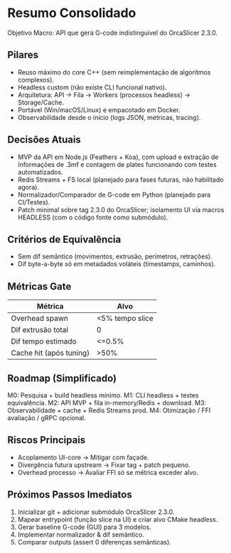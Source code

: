 # Resumo Consolidado

Objetivo Macro: API que gera G-code indistinguível do OrcaSlicer 2.3.0.

## Pilares
- Reuso máximo do core C++ (sem reimplementação de algoritmos complexos).
- Headless custom (não existe CLI funcional nativo).
- Arquitetura: API -> Fila -> Workers (processos headless) -> Storage/Cache.
- Portável (Win/macOS/Linux) e empacotado em Docker.
- Observabilidade desde o início (logs JSON, métricas, tracing).

## Decisões Atuais
- MVP da API em Node.js (Feathers + Koa), com upload e extração de informações de .3mf e contagem de plates funcionando com testes automatizados.
- Redis Streams + FS local (planejado para fases futuras, não habilitado agora).
- Normalizador/Comparador de G-code em Python (planejado para CI/Testes).
- Patch minimal sobre tag 2.3.0 do OrcaSlicer; isolamento UI via macros HEADLESS (com o código fonte como submódulo).

## Critérios de Equivalência
- Sem dif semântico (movimentos, extrusão, perímetros, retrações).
- Dif byte-a-byte só em metadados voláteis (timestamps, caminhos).

## Métricas Gate
| Métrica | Alvo |
|---------|------|
| Overhead spawn | <5% tempo slice |
| Dif extrusão total | 0 |
| Dif tempo estimado | <=0.5% |
| Cache hit (após tuning) | >50% |

## Roadmap (Simplificado)
M0: Pesquisa + build headless mínimo.
M1: CLI headless + testes equivalência.
M2: API MVP + fila in-memory/Redis + download.
M3: Observabilidade + cache + Redis Streams prod.
M4: Otimização / FFI avaliação / gRPC opcional.

## Riscos Principais
- Acoplamento UI-core → Mitigar com façade.
- Divergência futura upstream → Fixar tag + patch pequeno.
- Overhead processo → Avaliar FFI só se métrica exceder alvo.

## Próximos Passos Imediatos
1. Inicializar git + adicionar submódulo OrcaSlicer 2.3.0.
2. Mapear entrypoint (função slice na UI) e criar alvo CMake headless.
3. Gerar baseline G-code (GUI) para 3 modelos.
4. Implementar normalizador & dif semântico.
5. Comparar outputs (assert 0 diferenças semânticas).

